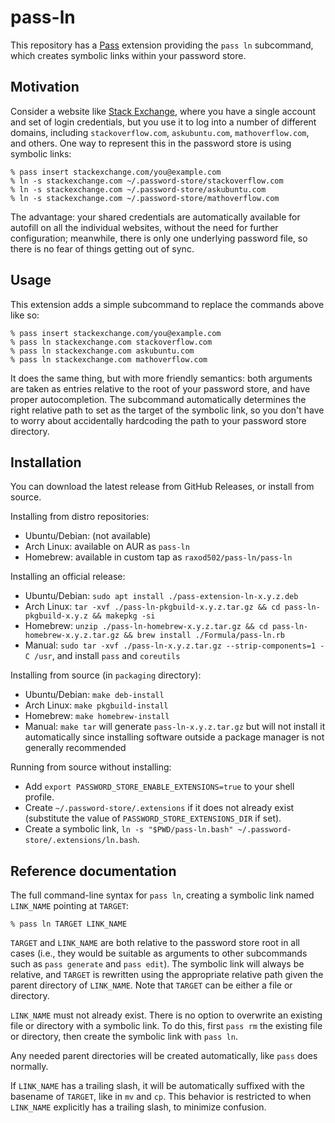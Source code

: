# pass-ln

This repository has a [Pass](https://www.passwordstore.org/) extension
providing the `pass ln` subcommand, which creates symbolic links
within your password store.

## Motivation

Consider a website like [Stack Exchange](https://stackexchange.com/),
where you have a single account and set of login credentials, but you
use it to log into a number of different domains, including
`stackoverflow.com`, `askubuntu.com`, `mathoverflow.com`, and others.
One way to represent this in the password store is using symbolic
links:

```
% pass insert stackexchange.com/you@example.com
% ln -s stackexchange.com ~/.password-store/stackoverflow.com
% ln -s stackexchange.com ~/.password-store/askubuntu.com
% ln -s stackexchange.com ~/.password-store/mathoverflow.com
```

The advantage: your shared credentials are automatically available for
autofill on all the individual websites, without the need for further
configuration; meanwhile, there is only one underlying password file,
so there is no fear of things getting out of sync.

## Usage

This extension adds a simple subcommand to replace the commands above
like so:

```
% pass insert stackexchange.com/you@example.com
% pass ln stackexchange.com stackoverflow.com
% pass ln stackexchange.com askubuntu.com
% pass ln stackexchange.com mathoverflow.com
```

It does the same thing, but with more friendly semantics: both
arguments are taken as entries relative to the root of your password
store, and have proper autocompletion. The subcommand automatically
determines the right relative path to set as the target of the
symbolic link, so you don't have to worry about accidentally
hardcoding the path to your password store directory.

## Installation

You can download the latest release from GitHub Releases, or install
from source.

Installing from distro repositories:

* Ubuntu/Debian: (not available)
* Arch Linux: available on AUR as `pass-ln`
* Homebrew: available in custom tap as `raxod502/pass-ln/pass-ln`

Installing an official release:

* Ubuntu/Debian: `sudo apt install ./pass-extension-ln-x.y.z.deb`
* Arch Linux: `tar -xvf ./pass-ln-pkgbuild-x.y.z.tar.gz && cd
  pass-ln-pkgbuild-x.y.z && makepkg -si`
* Homebrew: `unzip ./pass-ln-homebrew-x.y.z.tar.gz && cd
  pass-ln-homebrew-x.y.z.tar.gz && brew install ./Formula/pass-ln.rb`
* Manual: `sudo tar -xvf ./pass-ln-x.y.z.tar.gz --strip-components=1
  -C /usr`, and install `pass` and `coreutils`

Installing from source (in `packaging` directory):

* Ubuntu/Debian: `make deb-install`
* Arch Linux: `make pkgbuild-install`
* Homebrew: `make homebrew-install`
* Manual: `make tar` will generate `pass-ln-x.y.z.tar.gz` but will not
  install it automatically since installing software outside a package
  manager is not generally recommended

Running from source without installing:

* Add `export PASSWORD_STORE_ENABLE_EXTENSIONS=true` to your shell
  profile.
* Create `~/.password-store/.extensions` if it does not already exist
  (substitute the value of `PASSWORD_STORE_EXTENSIONS_DIR` if set).
* Create a symbolic link, `ln -s "$PWD/pass-ln.bash"
  ~/.password-store/.extensions/ln.bash`.

## Reference documentation

The full command-line syntax for `pass ln`, creating a symbolic link
named `LINK_NAME` pointing at `TARGET`:

```
% pass ln TARGET LINK_NAME
```

`TARGET` and `LINK_NAME` are both relative to the password store root
in all cases (i.e., they would be suitable as arguments to other
subcommands such as `pass generate` and `pass edit`). The symbolic
link will always be relative, and `TARGET` is rewritten using the
appropriate relative path given the parent directory of `LINK_NAME`.
Note that `TARGET` can be either a file or directory.

`LINK_NAME` must not already exist. There is no option to overwrite an
existing file or directory with a symbolic link. To do this, first
`pass rm` the existing file or directory, then create the symbolic
link with `pass ln`.

Any needed parent directories will be created automatically, like
`pass` does normally.

If `LINK_NAME` has a trailing slash, it will be automatically suffixed
with the basename of `TARGET`, like in `mv` and `cp`. This behavior is
restricted to when `LINK_NAME` explicitly has a trailing slash, to
minimize confusion.
